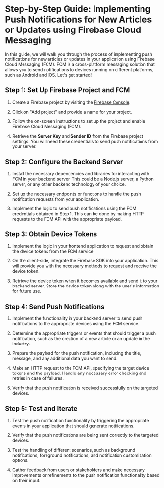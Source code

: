 # Step-by-Step Guide: Implementing Push Notifications for New Articles or Updates using Firebase Cloud Messaging

In this guide, we will walk you through the process of implementing push notifications for new articles or updates in your application using Firebase Cloud Messaging (FCM). FCM is a cross-platform messaging solution that allows you to send notifications to devices running on different platforms, such as Android and iOS. Let's get started!

## Step 1: Set Up Firebase Project and FCM

1. Create a Firebase project by visiting the [Firebase Console](https://console.firebase.google.com/).

2. Click on "Add project" and provide a name for your project.

3. Follow the on-screen instructions to set up the project and enable Firebase Cloud Messaging (FCM).

4. Retrieve the **Server Key** and **Sender ID** from the Firebase project settings. You will need these credentials to send push notifications from your server.

## Step 2: Configure the Backend Server

1. Install the necessary dependencies and libraries for interacting with FCM in your backend server. This could be a Node.js server, a Python server, or any other backend technology of your choice.

2. Set up the necessary endpoints or functions to handle the push notification requests from your application.

3. Implement the logic to send push notifications using the FCM credentials obtained in Step 1. This can be done by making HTTP requests to the FCM API with the appropriate payload.

## Step 3: Obtain Device Tokens

1. Implement the logic in your frontend application to request and obtain the device tokens from the FCM service.

2. On the client-side, integrate the Firebase SDK into your application. This will provide you with the necessary methods to request and receive the device token.

3. Retrieve the device token when it becomes available and send it to your backend server. Store the device token along with the user's information for future use.

## Step 4: Send Push Notifications

1. Implement the functionality in your backend server to send push notifications to the appropriate devices using the FCM service.

2. Determine the appropriate triggers or events that should trigger a push notification, such as the creation of a new article or an update in the industry.

3. Prepare the payload for the push notification, including the title, message, and any additional data you want to send.

4. Make an HTTP request to the FCM API, specifying the target device tokens and the payload. Handle any necessary error checking and retries in case of failures.

5. Verify that the push notification is received successfully on the targeted devices.

## Step 5: Test and Iterate

1. Test the push notification functionality by triggering the appropriate events in your application that should generate notifications.

2. Verify that the push notifications are being sent correctly to the targeted devices.

3. Test the handling of different scenarios, such as background notifications, foreground notifications, and notification customization options.

4. Gather feedback from users or stakeholders and make necessary improvements or refinements to the push notification functionality based on their input.

